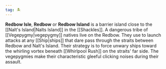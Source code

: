```yaml
---
tag: 🏝️
---
```

> 
**Redbow Isle**, **Redbow** or **Redbow Island** is a barrier island close to the [[Nalt's Island|Nalts Island]] in the [[Shackles]]. A dangerous tribe of [[Vegepygmy|vegepygmy]] natives live on the Redbow. They use to launch attacks at any [[Ship|ships]] that dare pass through the straits between Redbow and Nalt's Island. Their strategy is to force unwary ships toward the whirling vortex beneath [[Whirlpool Rush]] on the straits' far side. The vegepygmies make their characteristic gleeful clicking noises during their assault.









